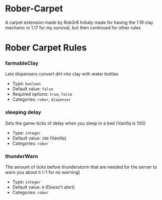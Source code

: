 # Rober-Carpet
A carpet extension made by Rob3r8
Initialy made for having the 1.19 clay mechanic in 1.17 for my survival, but then continued for other rules
# Rober Carpet Rules

### farmableClay
Lets dispensers convert dirt into clay with water bottles
* Type: `boolean`
* Default value: `false`
* Required options: `true`, `false`
* Categories: `rober`, `dispenser`

### sleeping delay

Sets the game-ticks of delay when you sleep in a bed (Vanilla is 100)

* Type: `integer`
* Default value: `100` (Vanilla)
* Categories: `rober`

### thunderWarn
The amount of ticks before thunderstorm that are needed for the server to warn you about it (-1 for no warning)
* Type: `integer`
* Default value: `0` (Doesn't alert)
* Categories: `rober`
